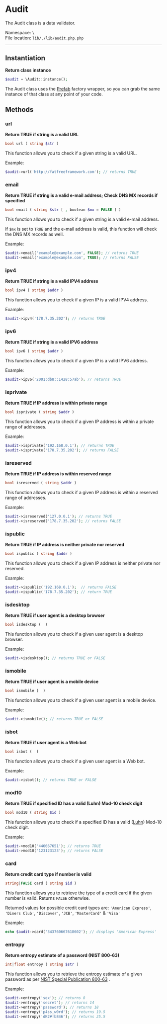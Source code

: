# Audit

The Audit class is a data validator.

Namespace: `\` <br>
File location: `lib/./lib/audit.php.php`

---


## Instantiation

**Return class instance**


```php
$audit = \Audit::instance();
```

The Audit class uses the [Prefab](prefab-registry) factory wrapper, so you can grab the same instance of that class at any point of your code. 


## Methods


### url

**Return TRUE if string is a valid URL**

``` php
bool url ( string $str ) 
```

This function allows you to check if a given string is a valid URL. 

Example:

``` php
$audit->url('http://fatfreeframework.com'); // returns TRUE
```

### email

**Return TRUE if string is a valid e-mail address; Check DNS MX records if specified**

``` php
bool email ( string $str [ , boolean $mx = FALSE ] ) 
```

This function allows you to check if a given string is a valid e-mail address. 

If `$mx` is set to `TRUE` and the e-mail address is valid, this function will check the DNS MX records as well. 

Example:

``` php
$audit->email('example@example.com', FALSE); // returns TRUE
$audit->email('example@example.com', TRUE); // returns FALSE
```

### ipv4

**Return TRUE if string is a valid IPV4 address**

``` php
bool ipv4 ( string $addr ) 
```

This function allows you to check if a given IP is a valid IPV4 address. 

Example:

``` php
$audit->ipv4('178.7.35.202'); // returns TRUE
```

### ipv6

**Return TRUE if string is a valid IPV6 address**

``` php
bool ipv6 ( string $addr ) 
```

This function allows you to check if a given IP is a valid IPV6 address. 

Example:

``` php
$audit->ipv6('2001:db8::1428:57ab'); // returns TRUE
```

### isprivate

**Return TRUE if IP address is within private range**

``` php
bool isprivate ( string $addr ) 
```

This function allows you to check if a given IP address is within a private range of addresses. 

Example:

``` php
$audit->isprivate('192.168.0.1'); // returns TRUE
$audit->isprivate('178.7.35.202'); // returns FALSE
```

### isreserved

**Return TRUE if IP address is within reserved range**

``` php
bool isreserved ( string $addr ) 
```

This function allows you to check if a given IP address is within a reserved range of addresses. 

Example:

``` php
$audit->isreserved('127.0.0.1'); // returns TRUE
$audit->isreserved('178.7.35.202'); // returns FALSE
```

### ispublic

**Return TRUE if IP address is neither private nor reserved**

``` php
bool ispublic ( string $addr ) 
```

This function allows you to check if a given IP address is neither private nor reserved. 

Example:

``` php
$audit->ispublic('192.168.0.1');  // returns FALSE
$audit->ispublic('178.7.35.202'); // return TRUE
```

### isdesktop

**Return TRUE if user agent is a desktop browser**

``` php
bool isdesktop (  ) 
```

This function allows you to check if a given user agent is a desktop browser. 

Example:

``` php
$audit->isdesktop(); // returns TRUE or FALSE
```

### ismobile

**Return TRUE if user agent is a mobile device**

``` php
bool ismobile (  ) 
```

This function allows you to check if a given user agent is a mobile device. 

Example:

``` php
$audit->ismobile(); // returns TRUE or FALSE
```

### isbot

**Return TRUE if user agent is a Web bot**

``` php
bool isbot (  ) 
```

This function allows you to check if a given user agent is a Web bot. 

Example:

``` php
$audit->isbot(); // returns TRUE or FALSE
```

### mod10

**Return TRUE if specified ID has a valid (Luhn) Mod-10 check digit**

``` php
bool mod10 ( string $id ) 
```

This function allows you to check if a specified ID has a valid ([Luhn](http://en.wikipedia.org/wiki/Luhn_algorithm "Luhn algorithm on Wikipedia")) Mod-10 check digit. 

Example:

``` php
$audit->mod10('446667651'); // returns TRUE
$audit->mod10('123123123'); // returns FALSE
```

### card

**Return credit card type if number is valid**

``` php
string|FALSE card ( string $id ) 
```

This function allows you to retrieve the type of a credit card if the given number is valid. Returns `FALSE` otherwise.

Returned values for possible credit card types are: `'American Express'`, `'Diners Club'`, `'Discover'`, `'JCB'`, `'MasterCard'` & `'Visa'`

Example:

``` php
echo $audit->card('343760667618602'); // displays 'American Express'
```

### entropy

**Return entropy estimate of a password (NIST 800-63)**

``` php
int|float entropy ( string $str ) 
```

This function allows you to retrieve the entropy estimate of a given password as per [NIST Special Publication 800-63](http://en.wikipedia.org/wiki/Password_strength#NIST_Special_Publication_800-63 "Wikipedia :: NIST Special Publication 800-63") . 

Example:

``` php
$audit->entropy('sex'); // returns 8
$audit->entropy('secret'); // returns 14
$audit->entropy('password'); // returns 18
$audit->entropy('p4ss_w0rd'); // returns 19.5
$audit->entropy('dK2#!b846'); // returns 25.5
```
